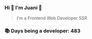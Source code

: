 ### Hi 👋 I&#39;m Juani 🦁

> I&#39;m a Frontend Web Developer SSR

### 📚 Days being a developer: 483
